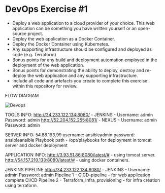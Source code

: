 # DevOps Exercise #1
####
* Deploy a web application to a cloud provider of your choice. This web application can be something you have written yourself or an open-source project.
* Deploy the web application as a Docker Container.
* Deploy the Docker Container using Kubernetes.
* Any supporting infrastructure should be configured and deployed as code (e.g. Terraform)
* Bonus points for any build and deployment automation employed in the deployment of the web application.
* Bonus points for demonstrating the ability to deploy, destroy and re-deploy the web application and any supporting infrastructure.
* Include all code and artefacts you create to complete this exercise within this repository for review.


FLOW DIAGRAM

![Devops](https://user-images.githubusercontent.com/64772793/121806614-34d86d80-cc6e-11eb-9d48-5f252e82867a.PNG)

TOOLS INFO:
http://34.233.122.134:8080/ - JENKINS -   Username: admin   Password: admin
http://52.204.152.255:8081/ -  NEXUS  -  Username: admin   Password: admin


SERVER INFO:
54.88.193.99	username: ansibleadmin password: ansibleansible
Playbook path - /opt/playbooks  for deployment in tomcat server and docker deployment


APPLICATION INFO:
http://3.93.51.86:8080/latest/#		- using tomcat server.
http://54.157.210.133:8080/latest/#	- using docker containers.


JENKINS PIPELINE
http://34.233.122.134:8080/ - JENKINS -   Username: admin   Password: admin
Pipeline 1 - CICD-pipeline - for web application complete CI/CD
Pipeline 2 - Terraform_Infra_provisioning - for infra creation using terraform.
